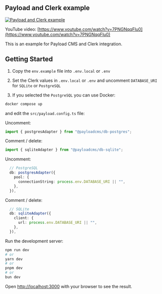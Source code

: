 ## Payload and Clerk example

[![Payload and Clerk example](https://img.youtube.com/vi/7PNGNqqFlu0/0.jpg)](https://www.youtube.com/watch?v=7PNGNqqFlu0)

YouTube video: [https://www.youtube.com/watch?v=7PNGNqqFlu0](https://www.youtube.com/watch?v=7PNGNqqFlu0)

This is an example for Payload CMS and Clerk integration.

## Getting Started

1. Copy the `env.example` file into `.env.local` or `.env`

2. Set the Clerk values in `.env.local` or `.env` and uncomment `DATABASE_URI` for `SQLite` or `PostgreSQL` 

3. If you selected the `PostgreSQL` you can use Docker:

```bash
docker compose up
```

and edit the `src/payload.config.ts` file:

Uncomment:
```typescript
import { postgresAdapter } from "@payloadcms/db-postgres";
```

Comment / delete:
```typescript
import { sqliteAdapter } from "@payloadcms/db-sqlite";
```

Uncomment:
```typescript
  // PostgreSQL
  db: postgresAdapter({
    pool: {
      connectionString: process.env.DATABASE_URI || "",
    },
  }),
```

Comment / delete:
```typescript
  // SQLite
  db: sqliteAdapter({
    client: {
      url: process.env.DATABASE_URI || "",
    },
  }),
```

Run the development server:

```bash
npm run dev
# or
yarn dev
# or
pnpm dev
# or
bun dev
```

Open [http://localhost:3000](http://localhost:3000) with your browser to see the result.
